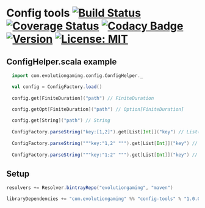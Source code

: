 # Config tools [![Build Status](https://github.com/evolution-gaming/config-tools/workflows/CI/badge.svg)](https://github.com/evolution-gaming/config-tools/actions?query=workflow%3ACI) [![Coverage Status](https://coveralls.io/repos/evolution-gaming/config-tools/badge.svg)](https://coveralls.io/r/evolution-gaming/config-tools) [![Codacy Badge](https://app.codacy.com/project/badge/Grade/f795ec1f2b2f4fe99c94e154b147db8e)](https://app.codacy.com/gh/evolution-gaming/config-tools/dashboard?utm_source=gh&utm_medium=referral&utm_content=&utm_campaign=Badge_grade) [![Version](https://img.shields.io/badge/version-click-blue)](https://evolution.jfrog.io/artifactory/api/search/latestVersion?g=com.evolutiongaming&a=config-tools_2.13&repos=public) [![License: MIT](https://img.shields.io/badge/License-MIT-yellowgreen.svg)](https://opensource.org/licenses/MIT)

## ConfigHelper.scala example

```scala
  import com.evolutiongaming.config.ConfigHelper._

  val config = ConfigFactory.load()
  
  config.get[FiniteDuration]("path") // FiniteDuration

  config.getOpt[FiniteDuration]("path") // Option[FiniteDuration]
  
  config.get[String]("path") // String
  
  ConfigFactory.parseString("key:[1,2]").get[List[Int]]("key") // List(1,2)
  
  ConfigFactory.parseString("""key:"1,2" """).get[List[Int]]("key") // List(1,2)
  
  ConfigFactory.parseString("""key:"1;2" """).get[List[Int]]("key") // List(1,2)
```

## Setup

```scala
resolvers += Resolver.bintrayRepo("evolutiongaming", "maven")

libraryDependencies += "com.evolutiongaming" %% "config-tools" % "1.0.0"
```
